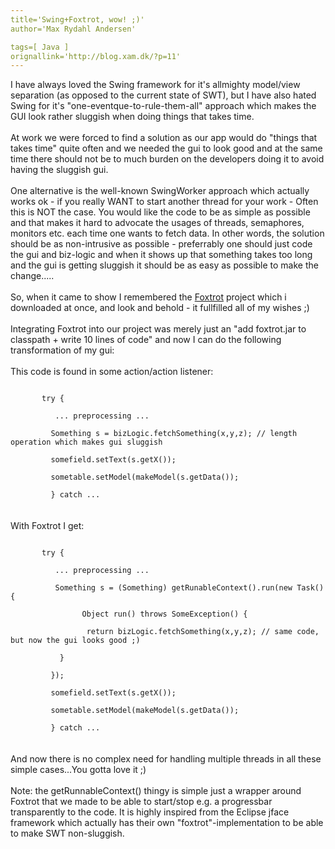```yaml
---
title='Swing+Foxtrot, wow! ;)'
author='Max Rydahl Andersen'

tags=[ Java ]
orignallink='http://blog.xam.dk/?p=11'
---
```

<div><p>I have always loved the Swing framework for it's allmighty model/view separation (as opposed to the current state of SWT), but I have also hated Swing for it's "one-eventque-to-rule-them-all" approach which makes the GUI look rather sluggish when doing things that takes time.<br><br>
At work we were forced to find a solution as our app would do "things that takes time" quite often and we needed the gui to look good and at the same time there should not be to much burden on the developers doing it to avoid having the sluggish gui.<br><br>
One alternative is the well-known SwingWorker approach which actually works ok - if you really WANT to start another thread for your work - Often this is NOT the case. You would like the code to be as simple as possible and that makes it hard to advocate the usages of threads, semaphores, monitors etc. each time one wants to fetch data. In other words, the solution should be as non-intrusive as possible - preferrably one should just code the gui and biz-logic and when it shows up that something takes too long and the gui is getting sluggish it should be as easy as possible to make the change.....<br><br>
So, when it came to show I remembered the <a href="http://foxtrot.sf.net" title="Foxtrot project">Foxtrot</a> project which i downloaded at once, and look and behold - it fullfilled all of my wishes ;)<br><br>
Integrating Foxtrot into our project was merely just an "add foxtrot.jar to classpath + write 10 lines of code" and now I can do the following transformation of my gui:<br><br>
This code is found in some action/action listener:<br><code><br>
&#160;&#160;&#160;&#160;&#160;&#160;&#160;try {<br>
&#160;&#160;&#160;&#160;&#160;&#160;&#160;&#160;&#160; ... preprocessing ...<br>
&#160;&#160;&#160;&#160;&#160;&#160;&#160;&#160;&#160;Something s = bizLogic.fetchSomething(x,y,z); // length operation which makes gui sluggish<br>
&#160;&#160;&#160;&#160;&#160;&#160;&#160;&#160;&#160;somefield.setText(s.getX());<br>
&#160;&#160;&#160;&#160;&#160;&#160;&#160;&#160;&#160;sometable.setModel(makeModel(s.getData());<br>
&#160;&#160;&#160;&#160;&#160;&#160;&#160;&#160;&#160;} catch ...<br></code><br><br>
With Foxtrot I get:<br><code><br>
&#160;&#160;&#160;&#160;&#160;&#160;&#160;try {<br>
&#160;&#160;&#160;&#160;&#160;&#160;&#160;&#160;&#160; ... preprocessing ...<br>
&#160;&#160;&#160;&#160;&#160;&#160;&#160;&#160;&#160; Something s = (Something) getRunableContext().run(new Task() { <br>
&#160;&#160;&#160;&#160;&#160;&#160;&#160;&#160;&#160;&#160;&#160;&#160; &#160;&#160;&#160;Object run() throws SomeException() {<br>
&#160;&#160;&#160;&#160;&#160;&#160;&#160;&#160;&#160;&#160;&#160;&#160;&#160;&#160;&#160;&#160;&#160;return bizLogic.fetchSomething(x,y,z); // same code, but now the gui looks good ;)<br>
  &#160;&#160;&#160;&#160;&#160;&#160;&#160;&#160;&#160;}<br>
&#160;&#160;&#160;&#160;&#160;&#160;&#160;&#160;&#160;}); <br>
&#160;&#160;&#160;&#160;&#160;&#160;&#160;&#160;&#160;somefield.setText(s.getX());<br>
&#160;&#160;&#160;&#160;&#160;&#160;&#160;&#160;&#160;sometable.setModel(makeModel(s.getData());<br>
&#160;&#160;&#160;&#160;&#160;&#160;&#160;&#160;&#160;} catch ...<br></code><br><br>
And now there is no complex need for handling multiple threads in all these simple cases...You gotta love it ;)<br><br>
Note: the getRunnableContext() thingy is simple just a wrapper around Foxtrot that we made to be able to start/stop e.g. a progressbar transparently to the code. It is highly inspired from the Eclipse jface framework which actually has their own "foxtrot"-implementation to be able to make SWT non-sluggish.</p></div>
